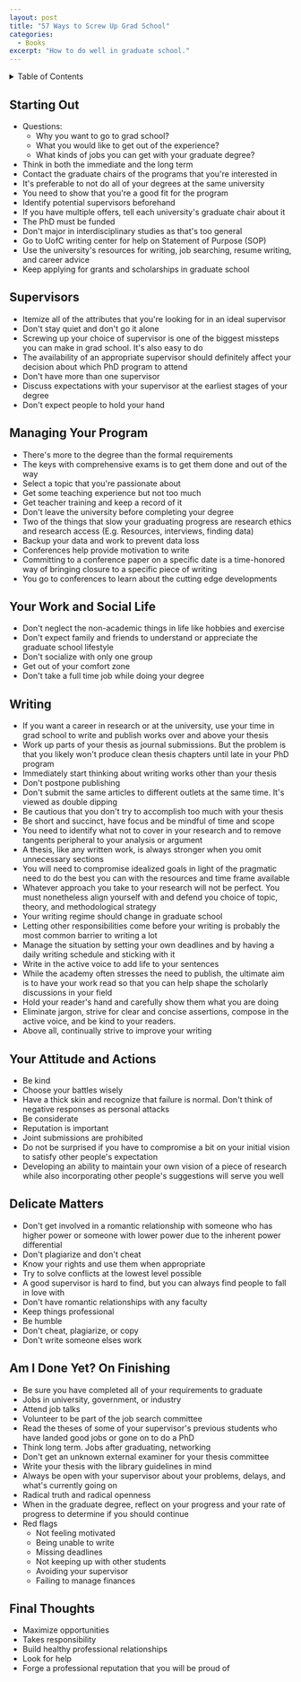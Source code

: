 ```yaml
---
layout: post
title: "57 Ways to Screw Up Grad School"
categories:
  - Books
excerpt: "How to do well in graduate school."
---
```


<details>
<summary>Table of Contents</summary>
<div markdown="1">

- [Starting Out](#starting-out)
- [Supervisors](#supervisors)
- [Managing Your Program](#managing-your-program)
- [Your Work and Social Life](#your-work-and-social-life)
- [Writing](#writing)
- [Your Attitude and Actions](#your-attitude-and-actions)
- [Delicate Matters](#delicate-matters)
- [Am I Done Yet? On Finishing](#am-i-done-yet-on-finishing)
- [Final Thoughts](#final-thoughts)

</div>
</details>

## Starting Out

- Questions:
  - Why you want to go to grad school?
  - What you would like to get out of the experience?
  - What kinds of jobs you can get with your graduate degree?
- Think in both the immediate and the long term
- Contact the graduate chairs of the programs that you're interested in
- It's preferable to not do all of your degrees at the same university
- You need to show that you're a good fit for the program
- Identify potential supervisors beforehand
- If you have multiple offers, tell each university's graduate chair about it
- The PhD must be funded
- Don't major in interdisciplinary studies as that's too general
- Go to UofC writing center for help on Statement of Purpose (SOP)
- Use the university's resources for writing, job searching, resume writing, and career advice
- Keep applying for grants and scholarships in graduate school

## Supervisors

- Itemize all of the attributes that you're looking for in an ideal supervisor
- Don't stay quiet and don't go it alone
- Screwing up your choice of supervisor is one of the biggest missteps you can make in grad school. It's also easy to do
- The availability of an appropriate supervisor should definitely affect your decision about which PhD program to attend
- Don't have more than one supervisor
- Discuss expectations with your supervisor at the earliest stages of your degree
- Don't expect people to hold your hand

## Managing Your Program

- There's more to the degree than the formal requirements
- The keys with comprehensive exams is to get them done and out of the way
- Select a topic that you're passionate about
- Get some teaching experience but not too much
- Get teacher training and keep a record of it
- Don't leave the university before completing your degree
- Two of the things that slow your graduating progress are research ethics and research access (E.g. Resources, interviews, finding data)
- Backup your data and work to prevent data loss
- Conferences help provide motivation to write
- Committing to a conference paper on a specific date is a time-honored way of bringing closure to a specific piece of writing
- You go to conferences to learn about the cutting edge developments

## Your Work and Social Life

- Don't neglect the non-academic things in life like hobbies and exercise
- Don't expect family and friends to understand or appreciate the graduate school lifestyle
- Don't socialize with only one group
- Get out of your comfort zone
- Don't take a full time job while doing your degree

## Writing

- If you want a career in research or at the university, use your time in grad school to write and publish works over and above your thesis
- Work up parts of your thesis as journal submissions. But the problem is that you likely won't produce clean thesis chapters until late in your PhD program
- Immediately start thinking about writing works other than your thesis
- Don't postpone publishing
- Don't submit the same articles to different outlets at the same time. It's viewed as double dipping
- Be cautious that you don't try to accomplish too much with your thesis
- Be short and succinct, have focus and be mindful of time and scope
- You need to identify what not to cover in your research and to remove tangents peripheral to your analysis or argument
- A thesis, like any written work, is always stronger when you omit unnecessary sections
- You will need to compromise idealized goals in light of the pragmatic need to do the best you can with the resources and time frame available
- Whatever approach you take to your research will not be perfect. You must nonetheless align yourself with and defend you choice of topic, theory, and methodological strategy
- Your writing regime should change in graduate school
- Letting other responsibilities come before your writing is probably the most common barrier to writing a lot
- Manage the situation by setting your own deadlines and by having a daily writing schedule and sticking with it
- Write in the active voice to add life to your sentences
- While the academy often stresses the need to publish, the ultimate aim is to have your work read so that you can help shape the scholarly discussions in your field
- Hold your reader's hand and carefully show them what you are doing
- Eliminate jargon, strive for clear and concise assertions, compose in the active voice, and be kind to your readers.
- Above all, continually strive to improve your writing

## Your Attitude and Actions

- Be kind
- Choose your battles wisely
- Have a thick skin and recognize that failure is normal. Don't think of negative responses as personal attacks
- Be considerate
- Reputation is important
- Joint submissions are prohibited
- Do not be surprised if you have to compromise a bit on your initial vision to satisfy other people's expectation
- Developing an ability to maintain your own vision of a piece of research while also incorporating other people's suggestions will serve you well

## Delicate Matters

- Don't get involved in a romantic relationship with someone who has higher power or someone with lower power due to the inherent power differential
- Don't plagiarize and don't cheat
- Know your rights and use them when appropriate
- Try to solve conflicts at the lowest level possible
- A good supervisor is hard to find, but you can always find people to fall in love with
- Don't have romantic relationships with any faculty
- Keep things professional
- Be humble
- Don't cheat, plagiarize, or copy
- Don't write someone elses work

## Am I Done Yet? On Finishing

- Be sure you have completed all of your requirements to graduate
- Jobs in university, government, or industry
- Attend job talks
- Volunteer to be part of the job search committee
- Read the theses of some of your supervisor's previous students who have landed good jobs or gone on to do a PhD
- Think long term. Jobs after graduating, networking
- Don't get an unknown external examiner for your thesis committee
- Write your thesis with the library guidelines in mind
- Always be open with your supervisor about your problems, delays, and what's currently going on
- Radical truth and radical openness
- When in the graduate degree, reflect on your progress and your rate of progress to determine if you should continue
- Red flags
  - Not feeling motivated
  - Being unable to write
  - Missing deadlines
  - Not keeping up with other students
  - Avoiding your supervisor
  - Failing to manage finances

## Final Thoughts

- Maximize opportunities
- Takes responsibility
- Build healthy professional relationships
- Look for help
- Forge a professional reputation that you will be proud of
